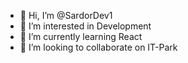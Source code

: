 - 👋 Hi, I’m @SardorDev1
- 👀 I’m interested in Development
- 🌱 I’m currently learning  React
- 💞️ I’m looking to collaborate on  IT-Park

<!---
SardorDev1/SardorDev1 is a ✨ special ✨ repository because its `README.md` (this file) appears on your GitHub profile.
You can click the Preview link to take a look at your changes.
--->
